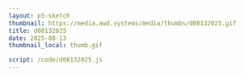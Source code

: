 ```yaml
---
layout: p5-sketch
thumbnail: https://media.awd.systems/media/thumbs/d08132025.gif
title: d08132025
date: 2025-08-13
thumbnail_local: thumb.gif

script: /code/d08132025.js
---
```

